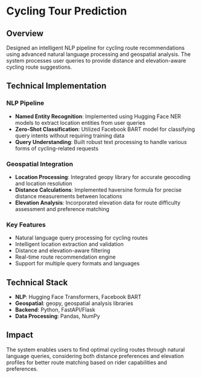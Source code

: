 # Cycling Tour Prediction

## Overview

Designed an intelligent NLP pipeline for cycling route recommendations using advanced natural language processing and geospatial analysis. The system processes user queries to provide distance and elevation-aware cycling route suggestions.

## Technical Implementation

### NLP Pipeline
- **Named Entity Recognition**: Implemented using Hugging Face NER models to extract location entities from user queries
- **Zero-Shot Classification**: Utilized Facebook BART model for classifying query intents without requiring training data
- **Query Understanding**: Built robust text processing to handle various forms of cycling-related requests

### Geospatial Integration
- **Location Processing**: Integrated geopy library for accurate geocoding and location resolution
- **Distance Calculations**: Implemented haversine formula for precise distance measurements between locations
- **Elevation Analysis**: Incorporated elevation data for route difficulty assessment and preference matching

### Key Features
- Natural language query processing for cycling routes
- Intelligent location extraction and validation
- Distance and elevation-aware filtering
- Real-time route recommendation engine
- Support for multiple query formats and languages

## Technical Stack

- **NLP**: Hugging Face Transformers, Facebook BART
- **Geospatial**: geopy, geospatial analysis libraries
- **Backend**: Python, FastAPI/Flask
- **Data Processing**: Pandas, NumPy

## Impact

The system enables users to find optimal cycling routes through natural language queries, considering both distance preferences and elevation profiles for better route matching based on rider capabilities and preferences.
